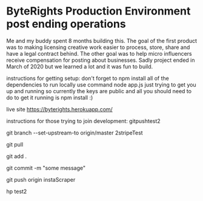# ByteRights Production Environment post ending operations
Me and my buddy spent 8 months building this. The goal of the first product was to making licensing creative work easier to process, store, share and have a legal contract behind. The other goal was to help micro influencers receive compensation for posting about businesses. Sadly project ended in March of 2020 but we learned a lot and it was fun to build.


instructions for getting setup:
don't forget to npm install all of the dependencies
to run locally use command node app.js
just trying to get you up and running so currently the keys are public and all you should need to do to get it running is npm install :)


live site https://byterights.herokuapp.com/

instructions for those trying to join development:
gitpushtest2

git branch --set-upstream-to origin/master 2stripeTest 

git pull

git add .

git commit -m "some message"

git push origin instaScraper

hp test2

